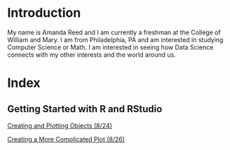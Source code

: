 
# Introduction

My name is Amanda Reed and I am currently a freshman at the College of William and Mary. I am from Philadelphia, PA and am interested in studying Computer Science or Math. I am interested in seeing how Data Science connects with my other interests and the world around us.

# Index
## Getting Started with R and RStudio

[Creating and Plotting Objects (8/24)](Plotting-with-R.md)

[Creating a More Complicated Plot (8/26)](complicated-plot.md)

